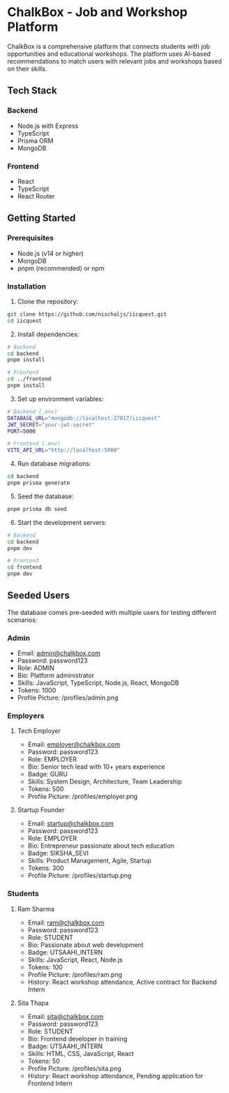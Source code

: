# ChalkBox - Job and Workshop Platform

ChalkBox is a comprehensive platform that connects students with job opportunities and educational workshops. The platform uses AI-based recommendations to match users with relevant jobs and workshops based on their skills.


## Tech Stack

### Backend
- Node.js with Express
- TypeScript
- Prisma ORM
- MongoDB

### Frontend
- React
- TypeScript
- React Router

## Getting Started

### Prerequisites
- Node.js (v14 or higher)
- MongoDB
- pnpm (recommended) or npm

### Installation

1. Clone the repository:
```bash
git clone https://github.com/nischaljs/iicquest.git
cd iicquest
```

2. Install dependencies:
```bash
# Backend
cd backend
pnpm install

# Frontend
cd ../frontend
pnpm install
```

3. Set up environment variables:
```bash
# Backend (.env)
DATABASE_URL="mongodb://localhost:27017/iicquest"
JWT_SECRET="your-jwt-secret"
PORT=5000

# Frontend (.env)
VITE_API_URL="http://localhost:5000"
```

4. Run database migrations:
```bash
cd backend
pnpm prisma generate
```

5. Seed the database:
```bash
pnpm prisma db seed
```

6. Start the development servers:
```bash
# Backend
cd backend
pnpm dev

# Frontend
cd frontend
pnpm dev
```

## Seeded Users

The database comes pre-seeded with multiple users for testing different scenarios:

### Admin
- Email: admin@chalkbox.com
- Password: password123
- Role: ADMIN
- Bio: Platform administrator
- Skills: JavaScript, TypeScript, Node.js, React, MongoDB
- Tokens: 1000
- Profile Picture: /profiles/admin.png

### Employers
1. Tech Employer
   - Email: employer@chalkbox.com
   - Password: password123
   - Role: EMPLOYER
   - Bio: Senior tech lead with 10+ years experience
   - Badge: GURU
   - Skills: System Design, Architecture, Team Leadership
   - Tokens: 500
   - Profile Picture: /profiles/employer.png

2. Startup Founder
   - Email: startup@chalkbox.com
   - Password: password123
   - Role: EMPLOYER
   - Bio: Entrepreneur passionate about tech education
   - Badge: SIKSHA_SEVI
   - Skills: Product Management, Agile, Startup
   - Tokens: 300
   - Profile Picture: /profiles/startup.png

### Students
1. Ram Sharma
   - Email: ram@chalkbox.com
   - Password: password123
   - Role: STUDENT
   - Bio: Passionate about web development
   - Badge: UTSAAHI_INTERN
   - Skills: JavaScript, React, Node.js
   - Tokens: 100
   - Profile Picture: /profiles/ram.png
   - History: React workshop attendance, Active contract for Backend Intern

2. Sita Thapa
   - Email: sita@chalkbox.com
   - Password: password123
   - Role: STUDENT
   - Bio: Frontend developer in training
   - Badge: UTSAAHI_INTERN
   - Skills: HTML, CSS, JavaScript, React
   - Tokens: 50
   - Profile Picture: /profiles/sita.png
   - History: React workshop attendance, Pending application for Frontend Intern
